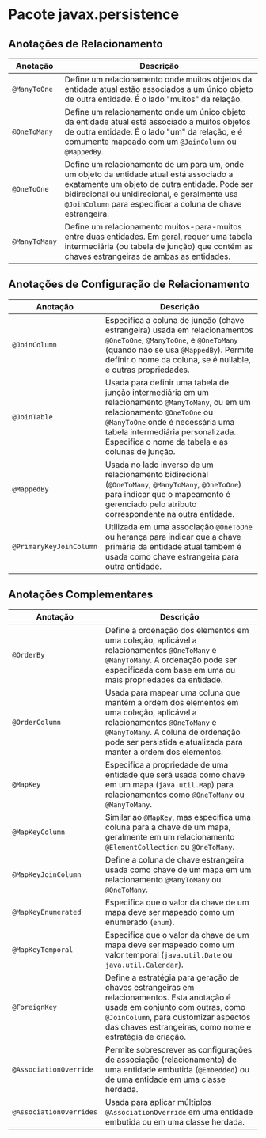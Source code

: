 # Pacote javax.persistence

## Anotações de Relacionamento

| Anotação      | Descrição                                                                                                                                                                                                                                                |
| ------------- | -------------------------------------------------------------------------------------------------------------------------------------------------------------------------------------------------------------------------------------------------------- |
| `@ManyToOne`  | Define um relacionamento onde muitos objetos da entidade atual estão associados a um único objeto de outra entidade. É o lado "muitos" da relação.                                                                                                       |
| `@OneToMany`  | Define um relacionamento onde um único objeto da entidade atual está associado a muitos objetos de outra entidade. É o lado "um" da relação, e é comumente mapeado com um `@JoinColumn` ou `@MappedBy`.                                                  |
| `@OneToOne`   | Define um relacionamento de um para um, onde um objeto da entidade atual está associado a exatamente um objeto de outra entidade. Pode ser bidirecional ou unidirecional, e geralmente usa `@JoinColumn` para especificar a coluna de chave estrangeira. |
| `@ManyToMany` | Define um relacionamento muitos-para-muitos entre duas entidades. Em geral, requer uma tabela intermediária (ou tabela de junção) que contém as chaves estrangeiras de ambas as entidades.                                                               |

## Anotações de Configuração de Relacionamento

| Anotação                | Descrição                                                                                                                                                                                                                                                   |
| ----------------------- | ----------------------------------------------------------------------------------------------------------------------------------------------------------------------------------------------------------------------------------------------------------- |
| `@JoinColumn`           | Especifica a coluna de junção (chave estrangeira) usada em relacionamentos `@OneToOne`, `@ManyToOne`, e `@OneToMany` (quando não se usa `@MappedBy`). Permite definir o nome da coluna, se é nullable, e outras propriedades.                               |
| `@JoinTable`            | Usada para definir uma tabela de junção intermediária em um relacionamento `@ManyToMany`, ou em um relacionamento `@OneToOne` ou `@ManyToOne` onde é necessária uma tabela intermediária personalizada. Especifica o nome da tabela e as colunas de junção. |
| `@MappedBy`             | Usada no lado inverso de um relacionamento bidirecional (`@OneToMany`, `@ManyToMany`, `@OneToOne`) para indicar que o mapeamento é gerenciado pelo atributo correspondente na outra entidade.                                                               |
| `@PrimaryKeyJoinColumn` | Utilizada em uma associação `@OneToOne` ou herança para indicar que a chave primária da entidade atual também é usada como chave estrangeira para outra entidade.                                                                                           |

## Anotações Complementares

| Anotação                | Descrição                                                                                                                                                                                                                          |
| ----------------------- | ---------------------------------------------------------------------------------------------------------------------------------------------------------------------------------------------------------------------------------- |
| `@OrderBy`              | Define a ordenação dos elementos em uma coleção, aplicável a relacionamentos `@OneToMany` e `@ManyToMany`. A ordenação pode ser especificada com base em uma ou mais propriedades da entidade.                                     |
| `@OrderColumn`          | Usada para mapear uma coluna que mantém a ordem dos elementos em uma coleção, aplicável a relacionamentos `@OneToMany` e `@ManyToMany`. A coluna de ordenação pode ser persistida e atualizada para manter a ordem dos elementos.  |
| `@MapKey`               | Especifica a propriedade de uma entidade que será usada como chave em um mapa (`java.util.Map`) para relacionamentos como `@OneToMany` ou `@ManyToMany`.                                                                           |
| `@MapKeyColumn`         | Similar ao `@MapKey`, mas especifica uma coluna para a chave de um mapa, geralmente em um relacionamento `@ElementCollection` ou `@OneToMany`.                                                                                     |
| `@MapKeyJoinColumn`     | Define a coluna de chave estrangeira usada como chave de um mapa em um relacionamento `@ManyToMany` ou `@OneToMany`.                                                                                                               |
| `@MapKeyEnumerated`     | Especifica que o valor da chave de um mapa deve ser mapeado como um enumerado (`enum`).                                                                                                                                            |
| `@MapKeyTemporal`       | Especifica que o valor da chave de um mapa deve ser mapeado como um valor temporal (`java.util.Date` ou `java.util.Calendar`).                                                                                                     |
| `@ForeignKey`           | Define a estratégia para geração de chaves estrangeiras em relacionamentos. Esta anotação é usada em conjunto com outras, como `@JoinColumn`, para customizar aspectos das chaves estrangeiras, como nome e estratégia de criação. |
| `@AssociationOverride`  | Permite sobrescrever as configurações de associação (relacionamento) de uma entidade embutida (`@Embedded`) ou de uma entidade em uma classe herdada.                                                                              |
| `@AssociationOverrides` | Usada para aplicar múltiplos `@AssociationOverride` em uma entidade embutida ou em uma classe herdada.                                                                                                                             |
